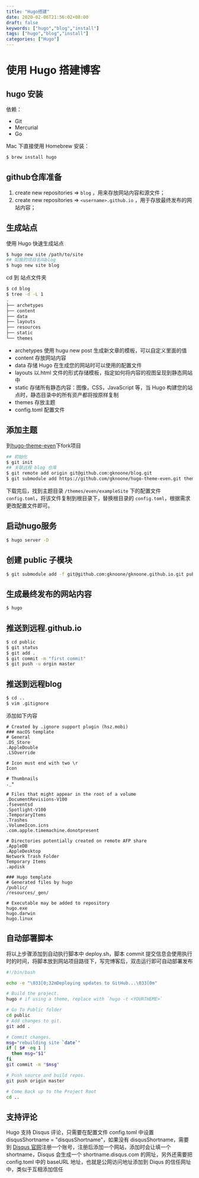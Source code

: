 ```yaml
---
title: "Hugo搭建"
date: 2020-02-06T21:56:02+08:00
draft: false
keywords: ["hugo","blog","install"]
tags: ["hugo","blog","install"]
categories: ["Hugo"]
---
```

# 使用 Hugo 搭建博客

## hugo 安装

依赖：
- Git
- Mercurial
- Go

Mac 下直接使用 Homebrew 安装：

```sh
$ brew install hugo
```

## github仓库准备

1. create new repositories => `blog` ，用来存放网站内容和源文件；
2. create new repositories => `<username>.github.io` ，用于存放最终发布的网站内容；

## 生成站点

使用 Hugo 快速生成站点

```sh
$ hugo new site /path/to/site
## 如我的项目名叫blog
$ hugo new site blog 
```

cd 到 站点文件夹

```sh
$ cd blog
$ tree -d -L 1
.
├── archetypes
├── content
├── data
├── layouts
├── resources
├── static
└── themes
```

- archetypes 使用 hugu new post 生成新文章的模板，可以自定义里面的值
- content 存放网站内容
- data 存储 Hugo 在生成您的网站时可以使用的配置文件
- layouts 以.html 文件的形式存储模板，指定如何将内容的视图呈现到静态网站中
- static 存储所有静态内容：图像，CSS，JavaScript 等，当 Hugo 构建您的站点时，静态目录中的所有资产都将按原样复制
- themes 存放主题
- config.toml 配置文件

## 添加主题

到[hugo-theme-even](https://github.com/olOwOlo/hugo-theme-even.git)下fork项目

```sh
## 初始化
$ git init
## 关联远程 blog 仓库
$ git remote add origin git@github.com:gknoone/blog.git
$ git submodule add https://github.com/gknoone/hugo-theme-even.git themes/even
```

下载完后，找到主题目录 `/themes/even/exampleSite` 下的配置文件 `config.toml`，将该文件复制到根目录下，替换根目录的 `config.toml`，根据需求更改配置文件即可。

## 启动hugo服务

```sh
$ hugo server -D
```

## 创建 public 子模块
```sh
$ git submodule add -f git@github.com:gknoone/gknoone.github.io.git public
```

## 生成最终发布的网站内容
```sh
$ hugo
```

## 推送到远程<username>.github.io
```sh
$ cd public
$ git status
$ git add .
$ git commit -m "first commit"
$ git push -u orgin master
```

## 推送到远程blog

```sh
$ cd ..
$ vim .gitignore
```

添加如下内容

```.gitignore
# Created by .ignore support plugin (hsz.mobi)
### macOS template
# General
.DS_Store
.AppleDouble
.LSOverride

# Icon must end with two \r
Icon

# Thumbnails
._*

# Files that might appear in the root of a volume
.DocumentRevisions-V100
.fseventsd
.Spotlight-V100
.TemporaryItems
.Trashes
.VolumeIcon.icns
.com.apple.timemachine.donotpresent

# Directories potentially created on remote AFP share
.AppleDB
.AppleDesktop
Network Trash Folder
Temporary Items
.apdisk

### Hugo template
# Generated files by hugo
/public/
/resources/_gen/

# Executable may be added to repository
hugo.exe
hugo.darwin
hugo.linux
```

## 自动部署脚本

将以上步骤添加到自动执行脚本中 deploy.sh，脚本 commit 提交信息会使用执行时的时间，将脚本放到网站项目路径下，写完博客后，双击运行即可自动部署发布

```sh
#!/bin/bash

echo -e "\033[0;32mDeploying updates to GitHub...\033[0m"

# Build the project.
hugo # if using a theme, replace with `hugo -t <YOURTHEME>`

# Go To Public folder
cd public
# Add changes to git.
git add .

# Commit changes.
msg="rebuilding site `date`"
if [ $# -eq 1 ]
  then msg="$1"
fi
git commit -m "$msg"

# Push source and build repos.
git push origin master

# Come Back up to the Project Root
cd ..
```

## 支持评论

Hugo 支持 Disqus 评论，只需要在配置文件 config.toml 中设置 disqusShortname = "disqusShortname"，如果没有 disqusShortname，需要到 [Disqus 官网](https://disqus.com/)注册一个账号，注册后添加一个网站，添加时会让填一个 shortname，Disqus 会生成一个 shortname.disqus.com 的网址，另外还需要把 config.toml 中的 baseURL 地址，也就是公网访问地址添加到 Diqus 的信任网址中，类似于互相添加信任
